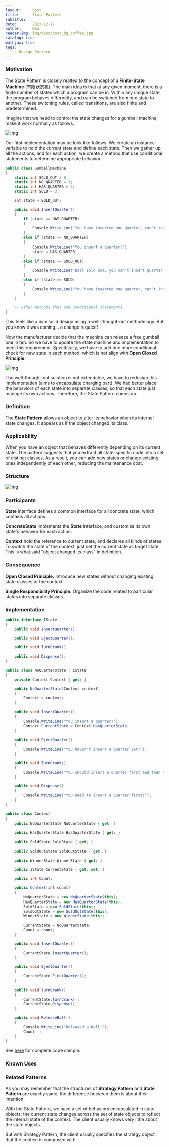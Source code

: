 ```yaml
---
layout:     post
title:      State Pattern
subtitle:   
date:       2022-12-17
author:     Hao
header-img: img/post/post_bg_coffee.jpg
catalog: true
mathjax: true
tags:
    - Design Pattern
---
```


### Motivation

The State Pattern is closely realted to the concept of a **Finite-State Machine** (有限状态机). 
The main idea is that at any given moment, there is a finite number of states which a program can be in. Within any unique state, the program behaves differnetly, and can be switched from one state to another. These switching rules, called transitions, are also finite and predetermined.

Imagine that we need to control the state changes for a gumball machine, make it work normally as follows.

![img](/img/DesignPattern/state_motivation1.png)

Our first implementation may be look like follows. We create an instance variable to hold the current state and define each state. Then we gather up all the actions, and for each action, we create a method that use conditional statements to determine appropriate behavior.

```c#
public class GumballMachine
{
    static int SOLD_OUT = 0;
    static int NO_QUARTER = 1;
    static int HAS_QUARTER = 2;
    static int SOLD = 3;

    int state = SOLD_OUT;

    public void InsertQuarter() 
    {
        if (state == HAS_QUARTER) 
        {
            Console.WriteLine("You have inserted one quarter, can't insert another one!");
        }
        else if (state == NO_QUARTER) 
        {
            Console.WriteLine("You insert a quarter!");
            state = HAS_QUARTER;
        }
        else if (state == SOLD_OUT) 
        {
            Console.WriteLine("Ball sold out, you can't insert quarter!");
        }
        else if (state == SOLD) 
        {
            Console.WriteLine("You have inserted one quarter, can't insert another one!");
        }
    }

    // other methods that use conditional statements
}
```

This feels like a nice solid design using a well-thought-out methodology. But you know it was coming... a change request! 

Now the manufacturer decide that the machine can release a free gumball one in ten. So we have to update the state machine and implementation to meet this requirement. Specifically, we have to add one more conditional check for new state in each method, which is not align with **Open Closed Principle**. 

![img](/img/DesignPattern/state_motivation2.png)

The well-thought-out solution is not extendable, we have to redesign this implementation (aims to encapsulate charging part). We had better place the behaviors of each state into separate classes, so that each state just manage its own actions. Therefore, the State Pattern comes up.

### Definition

The **State Pattern** allows an object to alter its behavior when its internal state changes. It appears as if the object changed its class.

### Applicability

When you have an object that behaves differently depending on its current state. The pattern suggests that you extract all state-specific code into a set of distinct classes. As a result, you can add new states or change existing ones independently of each other, reducing the maintenance cost.

### Structure

![img](/img/DesignPattern/state.png)

### Participants

**State** interface defines a common interface for all concrete state, which contains all actions.

**ConcreteState** implements the **State** interface, and customize its own state's behavior for each action.

**Context** hold the reference to current state, and declares all kinds of states. To switch the state of the context, just set the current state as target state. This is what said "object changed its class" in definition.

### Consequence

**Open Closed Principle.** Introduce new states without changing existing state classes or the context.

**Single Responsibility Principle.** Organize the code related to particular states into separate classes.

### Implementation

```c#
public interface IState
{
    public void InsertQuarter();

    public void EjectQuarter();

    public void TurnCrank();

    public void Dispense();
}

public class NoQuarterState : IState
{
    private Context Context { get; }

    public NoQuarterState(Context context)
    {
        Context = context;
    }
    
    public void InsertQuarter()
    {
        Console.WriteLine("You insert a quarter!");
        Context.CurrentState = Context.HasQuarterState;
    }

    public void EjectQuarter()
    {
        Console.WriteLine("You haven't insert a quarter yet!");
    }

    public void TurnCrank()
    {
        Console.WriteLine("You should insert a quarter first and then turn crank!");
    }

    public void Dispense()
    {
        Console.WriteLine("You need to insert a quarter first!");
    }
}
```

```c#
public class Context
{
    public NoQuarterState NoQuarterState { get; }
    
    public HasQuarterState HasQuarterState { get; }
    
    public SoldState SoldState { get; }
    
    public SoldOutState SoldOutState { get; }
    
    public WinnerState WinnerState { get; }

    public IState CurrentState { get; set; }

    public int Count;

    public Context(int count)
    {
        NoQuarterState = new NoQuarterState(this);
        HasQuarterState = new HasQuarterState(this);
        SoldState = new SoldState(this);
        SoldOutState = new SoldOutState(this);
        WinnerState = new WinnerState(this);
        
        CurrentState = NoQuarterState;
        Count = count;
    }

    public void InsertQuarter()
    {
        CurrentState.InsertQuarter();
    }

    public void EjectQuarter()
    {
        CurrentState.EjectQuarter();
    }

    public void TurnCrank()
    {
        CurrentState.TurnCrank();
        CurrentState.Dispense();
    }

    public void ReleaseBall()
    {
        Console.WriteLine("Released a ball!");
        Count--;
    }
}
```

See [here](https://github.com/haozhangms/Head-First-Design-Pattern/tree/main/StatePattern) for complete code sample.

### Known Uses


### Related Patterns

As you may remember that the structures of **Strategy Pattern** and **State Pattern** are exactly same, the difference between them is about their intention.

With the State Pattern, we have a set of behaviors encapsulated in state objects; the current state changes across the set of state objects to reflect the internal state of the context. The client usually knows very little about the state objects.

But with Strategy Pattern, the client usually specifies the strategy object that the context is composed with.